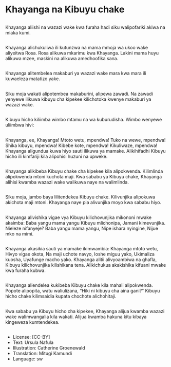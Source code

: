 # Khayanga na Kibuyu chake

##
Khayanga aliishi na wazazi wake
kwa furaha hadi siku walipofariki
akiwa na miaka kumi.


##
Khayanga alichukuliwa ili kutunzwa
na mama mmoja wa ukoo wake
aliyeitwa Rosa.
Rosa alikuwa mkarimu kwa
Khayanga. Lakini mama huyu
alikuwa mzee, maskini na alikuwa
amedhoofika sana.


##
Khayanga alitembelea makaburi ya
wazazi wake mara kwa mara ili
kuwaeleza matatizo yake.


##
Siku moja wakati alipotembea
makaburini, alipewa zawadi. Na
zawadi yenyewe ilikuwa kibuyu cha
kipekee kilichotoka kwenye
makaburi ya wazazi wake.


##
Kibuyu hicho kiliimba wimbo mtamu
na wa kuburudisha. Wimbo
wenyewe uliimbwa hivi:


##
Khayanga, ee, Khayanga!
Mtoto wetu, mpendwa!
Tuko na wewe, mpendwa!
Shika kibuyu, mpendwa!
Kibebe kote, mpendwa!
Kikuliwaze, mpendwa!
Khayanga aligundua kuwa hiyo sauti ilikuwa ya mamake.
Alikihifadhi Kibuyu hicho ili kimfariji kila alipohisi huzuni na
upweke.


##
Khayanga alikibeba Kibuyu chake
cha kipekee kila alipokwenda.
Kilimlinda alipokwenda mtoni
kuchota maji.
Kwa sababu ya Kibuyu chake,
Khayanga alihisi kwamba wazazi
wake walikuwa naye na walimlinda.


##
Siku moja, jambo baya lilitendekea
Kibuyu chake. Kilivunjika alipokuwa
akichota maji mtoni.
Khayanga naye pia alivunjika moyo
kwa sababu hiyo.


##
Khayanga alivishika vigae vya
Kibuyu kilichovunjika mikononi
mwake akaimba:
Baba yangu mama yangu
Kibuyu mlichonipa,
Jamani kimevunjika.
Nieleze nifanyeje?
Baba yangu mama yangu,
Nipe ishara nyingine,
Nijue mko na mimi.


##
Khayanga akasikia sauti ya mamake
ikimwambia:
Khayanga mtoto wetu,
Hivyo vigae okota,
Na maji uchote navyo,
Ioshe miguu yako,
Ukimaliza kuosha,
Uyafunge macho yako.
Khayanga alitii alivyoambiwa na
ghafla, Kibuyu kilichovunjika
kilishikana tena.
Alikichukua akakishika kifuani
mwake kwa furaha kubwa.


##
Khayanga aliendelea kukibeba
Kibuyu chake kila mahali
alipokwenda.
Popote alipopita, watu waliulizana,
“Hiki ni kibuyu cha aina gani?”
Kibuyu hicho chake kilimsaidia
kupata chochote alichohitaji.


##
Kwa sababu ya Kibuyu hicho cha
kipekee, Khayanga alijua kwamba
wazazi wake walimwangalia kila
wakati.
Alijua kwamba hakuna kitu kibaya
kingeweza kumtendekea.


##
* License: [CC-BY]
* Text: Ursula Nafula
* Illustration: Catherine Groenewald
* Translation: Mitugi Kamundi
* Language: sw
